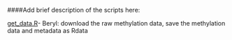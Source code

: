 ####Add brief description of the scripts here:

[get\_data.R](https://github.com/STAT540-UBC/yy_team01_colorectal-cancer_STAT540_2015/blob/master/rscripts/get_data.R)- Beryl: download the raw methylation data, save the methylation data and metadata as Rdata